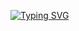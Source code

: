 <a href="https://git.io/typing-svg"><img src="https://readme-typing-svg.demolab.com?font=Fira+Code&pause=1000&width=435&lines=V%C3%B5+Phong+Nguy%C3%AAn+%C4%90%E1%BA%BFn+T%E1%BB%AB+Th%C3%A0nh+Ph%E1%BB%91+C%E1%BA%A7n+Th%C6%A1" alt="Typing SVG" /></a>
